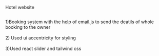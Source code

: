 Hotel website
## 
1)Booking system with the help of email.js to send the deatils  of whole booking to the owner <br><br>
2) Used ui accentricity for styling <br><br>
3)Used react slider and tailwind css 
